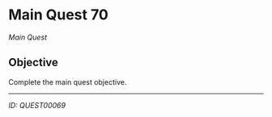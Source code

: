 # Main Quest 70

*Main Quest*

## Objective
Complete the main quest objective.

---
*ID: QUEST00069*